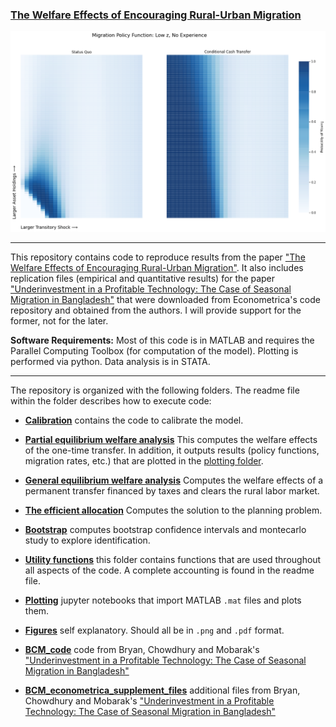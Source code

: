 ### [The Welfare Effects of Encouraging Rural-Urban Migration](http://www.waugheconomics.com/uploads/2/2/5/6/22563786/LMW.pdf)

<p align="center">
<img src="./figures/migration_policy_low_z_both.png">
</p>

---

This repository contains code to reproduce results from the paper ["The Welfare Effects of Encouraging Rural-Urban Migration"](http://www.waugheconomics.com/uploads/2/2/5/6/22563786/LMW.pdf). It also includes replication files (empirical and quantitative results) for the paper ["Underinvestment in a Profitable
Technology: The Case of Seasonal Migration in Bangladesh"](https://onlinelibrary.wiley.com/doi/abs/10.3982/ECTA10489) that were downloaded from Econometrica's code repository and obtained from the authors. I will provide support for the former, not for the later.

**Software Requirements:** Most of this code is in MATLAB and requires the Parallel Computing Toolbox (for computation of the model). Plotting is performed via python. Data analysis is in STATA.

---
The repository is organized with the following folders. The readme file within the folder describes how to execute code:

- **[Calibration](../calibration)** contains the code to calibrate the model.

- **[Partial equilibrium welfare analysis](../pe_welfare_analysis)** This computes the welfare effects of the one-time transfer. In addition, it outputs results (policy functions, migration rates, etc.) that are plotted in the [plotting folder](../plotting).

- **[General equilibrium welfare analysis](../ge_taxation)** Computes the welfare effects of a permanent transfer financed by taxes and clears the rural labor market.

- **[The efficient allocation](../efficient)** Computes the solution to the planning problem.

- **[Bootstrap](../bootstrap)** computes bootstrap confidence intervals and montecarlo study to explore identification.

- **[Utility functions](../utils)** this folder contains functions that are used throughout all aspects of the code. A complete accounting is found in the readme file.  

- **[Plotting](../plotting)** jupyter notebooks that import MATLAB ``.mat`` files and plots them.

- **[Figures](../utils)** self explanatory. Should all be in `.png` and `.pdf` format.

- **[BCM_code](../BCM_code)** code from Bryan, Chowdhury and Mobarak's ["Underinvestment in a Profitable Technology: The Case of Seasonal Migration in Bangladesh"](https://onlinelibrary.wiley.com/doi/abs/10.3982/ECTA10489)

- **[BCM_econometrica_supplement_files](../BCM_econometrica_supplement_files)** additional files from Bryan, Chowdhury and Mobarak's ["Underinvestment in a Profitable Technology: The Case of Seasonal Migration in Bangladesh"](https://onlinelibrary.wiley.com/doi/abs/10.3982/ECTA10489)
